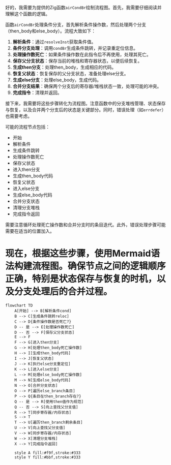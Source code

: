 好的，我需要为提供的Zig函数`airCondBr`绘制流程图。首先，我需要仔细阅读并理解这个函数的逻辑。

函数`airCondBr`处理条件分支，首先解析条件操作数，然后处理两个分支（then_body和else_body）。流程大致如下：

1. **解析条件**：通过`resolveInst`获取条件值。
2. **条件分支处理**：调用`condBr`生成条件跳转，并记录重定位信息。
3. **处理操作数死亡**：如果条件操作数在此指令后不再使用，处理其死亡。
4. **保存父分支状态**：保存当前的堆栈和寄存器状态，以便后续恢复。
5. **生成then分支**：处理then_body，生成相应的代码。
6. **恢复父状态**：恢复保存的父分支状态，准备处理else分支。
7. **生成else分支**：处理else_body，生成代码。
8. **合并分支结果**：确保两个分支后的寄存器/堆栈状态一致，处理可能的冲突。
9. **完成指令**：清理并返回。

接下来，我需要将这些步骤转化为流程图。注意函数中的分支堆栈管理、状态保存与恢复，以及合并两个分支后的状态是关键部分。同时，错误处理（如`errdefer`）也需要考虑。

可能的流程节点包括：

- 开始
- 解析条件
- 生成条件跳转
- 处理操作数死亡
- 保存父状态
- 进入then分支
- 生成then_body代码
- 恢复父状态
- 进入else分支
- 生成else_body代码
- 合并分支状态
- 清理分支堆栈
- 完成指令返回

需要注意循环处理死亡操作数和合并分支时的条目迭代。此外，错误处理步骤可能需要在适当的位置加入。

现在，根据这些步骤，使用Mermaid语法构建流程图。确保节点之间的逻辑顺序正确，特别是状态保存与恢复的时机，以及分支处理后的合并过程。
================================================
```mermaid
flowchart TD
    A[开始] --> B[解析条件cond]
    B --> C[生成条件跳转reloc]
    C --> D{条件操作数是否死亡?}
    D -- 是 --> E[处理操作数死亡]
    D -- 否 --> F[保存父分支状态]
    E --> F
    F --> G[进入then分支]
    G --> H[处理then_body死亡操作数]
    H --> I[生成then_body代码]
    I --> J[恢复父状态]
    J --> K[执行else分支重定位]
    K --> L[进入else分支]
    L --> M[处理else_body死亡操作数]
    M --> N[生成else_body代码]
    N --> O[合并分支状态]
    O --> P[遍历else_branch条目]
    P --> Q{条目在then_branch存在?}
    Q -- 是 --> R[使用then值作为规范]
    Q -- 否 --> S[向上查找父分支值]
    R --> T[同步寄存器/内存状态]
    S --> T
    T --> U[遍历then_branch剩余条目]
    U --> V[向上查找父分支值]
    V --> W[同步寄存器/内存状态]
    W --> X[清理分支堆栈]
    X --> Y[完成指令返回]
    
    style A fill:#f9f,stroke:#333
    style Y fill:#bbf,stroke:#333
```